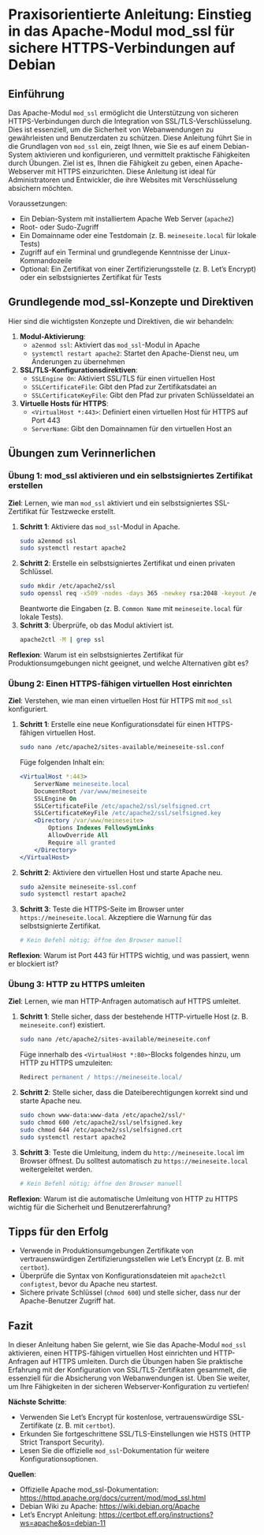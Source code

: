# Praxisorientierte Anleitung: Einstieg in das Apache-Modul mod_ssl für sichere HTTPS-Verbindungen auf Debian

## Einführung
Das Apache-Modul `mod_ssl` ermöglicht die Unterstützung von sicheren HTTPS-Verbindungen durch die Integration von SSL/TLS-Verschlüsselung. Dies ist essenziell, um die Sicherheit von Webanwendungen zu gewährleisten und Benutzerdaten zu schützen. Diese Anleitung führt Sie in die Grundlagen von `mod_ssl` ein, zeigt Ihnen, wie Sie es auf einem Debian-System aktivieren und konfigurieren, und vermittelt praktische Fähigkeiten durch Übungen. Ziel ist es, Ihnen die Fähigkeit zu geben, einen Apache-Webserver mit HTTPS einzurichten. Diese Anleitung ist ideal für Administratoren und Entwickler, die ihre Websites mit Verschlüsselung absichern möchten.

Voraussetzungen:
- Ein Debian-System mit installiertem Apache Web Server (`apache2`)
- Root- oder Sudo-Zugriff
- Ein Domainname oder eine Testdomain (z. B. `meineseite.local` für lokale Tests)
- Zugriff auf ein Terminal und grundlegende Kenntnisse der Linux-Kommandozeile
- Optional: Ein Zertifikat von einer Zertifizierungsstelle (z. B. Let’s Encrypt) oder ein selbstsigniertes Zertifikat für Tests

## Grundlegende mod_ssl-Konzepte und Direktiven
Hier sind die wichtigsten Konzepte und Direktiven, die wir behandeln:

1. **Modul-Aktivierung**:
   - `a2enmod ssl`: Aktiviert das `mod_ssl`-Modul in Apache
   - `systemctl restart apache2`: Startet den Apache-Dienst neu, um Änderungen zu übernehmen
2. **SSL/TLS-Konfigurationsdirektiven**:
   - `SSLEngine On`: Aktiviert SSL/TLS für einen virtuellen Host
   - `SSLCertificateFile`: Gibt den Pfad zur Zertifikatsdatei an
   - `SSLCertificateKeyFile`: Gibt den Pfad zur privaten Schlüsseldatei an
3. **Virtuelle Hosts für HTTPS**:
   - `<VirtualHost *:443>`: Definiert einen virtuellen Host für HTTPS auf Port 443
   - `ServerName`: Gibt den Domainnamen für den virtuellen Host an

## Übungen zum Verinnerlichen

### Übung 1: mod_ssl aktivieren und ein selbstsigniertes Zertifikat erstellen
**Ziel**: Lernen, wie man `mod_ssl` aktiviert und ein selbstsigniertes SSL-Zertifikat für Testzwecke erstellt.

1. **Schritt 1**: Aktiviere das `mod_ssl`-Modul in Apache.
   ```bash
   sudo a2enmod ssl
   sudo systemctl restart apache2
   ```
2. **Schritt 2**: Erstelle ein selbstsigniertes Zertifikat und einen privaten Schlüssel.
   ```bash
   sudo mkdir /etc/apache2/ssl
   sudo openssl req -x509 -nodes -days 365 -newkey rsa:2048 -keyout /etc/apache2/ssl/selfsigned.key -out /etc/apache2/ssl/selfsigned.crt
   ```
   Beantworte die Eingaben (z. B. `Common Name` mit `meineseite.local` für lokale Tests).
3. **Schritt 3**: Überprüfe, ob das Modul aktiviert ist.
   ```bash
   apache2ctl -M | grep ssl
   ```

**Reflexion**: Warum ist ein selbstsigniertes Zertifikat für Produktionsumgebungen nicht geeignet, und welche Alternativen gibt es?

### Übung 2: Einen HTTPS-fähigen virtuellen Host einrichten
**Ziel**: Verstehen, wie man einen virtuellen Host für HTTPS mit `mod_ssl` konfiguriert.

1. **Schritt 1**: Erstelle eine neue Konfigurationsdatei für einen HTTPS-fähigen virtuellen Host.
   ```bash
   sudo nano /etc/apache2/sites-available/meineseite-ssl.conf
   ```
   Füge folgenden Inhalt ein:
   ```apache
   <VirtualHost *:443>
       ServerName meineseite.local
       DocumentRoot /var/www/meineseite
       SSLEngine On
       SSLCertificateFile /etc/apache2/ssl/selfsigned.crt
       SSLCertificateKeyFile /etc/apache2/ssl/selfsigned.key
       <Directory /var/www/meineseite>
           Options Indexes FollowSymLinks
           AllowOverride All
           Require all granted
       </Directory>
   </VirtualHost>
   ```
2. **Schritt 2**: Aktiviere den virtuellen Host und starte Apache neu.
   ```bash
   sudo a2ensite meineseite-ssl.conf
   sudo systemctl restart apache2
   ```
3. **Schritt 3**: Teste die HTTPS-Seite im Browser unter `https://meineseite.local`. Akzeptiere die Warnung für das selbstsignierte Zertifikat.
   ```bash
   # Kein Befehl nötig; öffne den Browser manuell
   ```

**Reflexion**: Warum ist Port 443 für HTTPS wichtig, und was passiert, wenn er blockiert ist?

### Übung 3: HTTP zu HTTPS umleiten
**Ziel**: Lernen, wie man HTTP-Anfragen automatisch auf HTTPS umleitet.

1. **Schritt 1**: Stelle sicher, dass der bestehende HTTP-virtuelle Host (z. B. `meineseite.conf`) existiert.
   ```bash
   sudo nano /etc/apache2/sites-available/meineseite.conf
   ```
   Füge innerhalb des `<VirtualHost *:80>`-Blocks folgendes hinzu, um HTTP zu HTTPS umzuleiten:
   ```apache
   Redirect permanent / https://meineseite.local/
   ```
2. **Schritt 2**: Stelle sicher, dass die Dateiberechtigungen korrekt sind und starte Apache neu.
   ```bash
   sudo chown www-data:www-data /etc/apache2/ssl/*
   sudo chmod 600 /etc/apache2/ssl/selfsigned.key
   sudo chmod 644 /etc/apache2/ssl/selfsigned.crt
   sudo systemctl restart apache2
   ```
3. **Schritt 3**: Teste die Umleitung, indem du `http://meineseite.local` im Browser öffnest. Du solltest automatisch zu `https://meineseite.local` weitergeleitet werden.
   ```bash
   # Kein Befehl nötig; öffne den Browser manuell
   ```

**Reflexion**: Warum ist die automatische Umleitung von HTTP zu HTTPS wichtig für die Sicherheit und Benutzererfahrung?

## Tipps für den Erfolg
- Verwende in Produktionsumgebungen Zertifikate von vertrauenswürdigen Zertifizierungsstellen wie Let’s Encrypt (z. B. mit `certbot`).
- Überprüfe die Syntax von Konfigurationsdateien mit `apache2ctl configtest`, bevor du Apache neu startest.
- Sichere private Schlüssel (`chmod 600`) und stelle sicher, dass nur der Apache-Benutzer Zugriff hat.

## Fazit
In dieser Anleitung haben Sie gelernt, wie Sie das Apache-Modul `mod_ssl` aktivieren, einen HTTPS-fähigen virtuellen Host einrichten und HTTP-Anfragen auf HTTPS umleiten. Durch die Übungen haben Sie praktische Erfahrung mit der Konfiguration von SSL/TLS-Zertifikaten gesammelt, die essenziell für die Absicherung von Webanwendungen ist. Üben Sie weiter, um Ihre Fähigkeiten in der sicheren Webserver-Konfiguration zu vertiefen!

**Nächste Schritte**:
- Verwenden Sie Let’s Encrypt für kostenlose, vertrauenswürdige SSL-Zertifikate (z. B. mit `certbot`).
- Erkunden Sie fortgeschrittene SSL/TLS-Einstellungen wie HSTS (HTTP Strict Transport Security).
- Lesen Sie die offizielle `mod_ssl`-Dokumentation für weitere Konfigurationsoptionen.

**Quellen**:
- Offizielle Apache mod_ssl-Dokumentation: https://httpd.apache.org/docs/current/mod/mod_ssl.html
- Debian Wiki zu Apache: https://wiki.debian.org/Apache
- Let’s Encrypt Anleitung: https://certbot.eff.org/instructions?ws=apache&os=debian-11